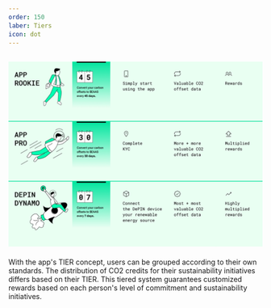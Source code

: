 ```yaml
---
order: 150
laber: Tiers
icon: dot
---
```


![](/src/updated/Tiers.jpg)
---
With the app's TIER concept, users can be grouped according to their own standards. The distribution of CO2 credits for their sustainability initiatives differs based on their TIER. This tiered system guarantees customized rewards based on each person's level of commitment and sustainability initiatives.  


<!--

## <span style="color:lightgreen">App Rookie</span>
- Global Accessibility: The EAAS App is available to users anywhere in the world.

- Simple Benefits: Quick Rewards for $EAAS Token are given out every 45 days.

- Exchangeability: Collected to CO2 credits can be exchanged into $EAAS token at location based price

- User-Friendly Interface: Community recognition and a simplified onboarding process (AIRDROPS).

## <span style="color:lightgreen">ADVANCED(ADV)</span>
-  Geolocaiton: Based on the user's location, the EAAS App provides personalized services.

- KYC Compliance: Complete report compliance and observance of B2B and B2C legal obligations.

- Transferability: The ease with which parties can swap CO2 and $EAAS Tokens.

- Monthly Claiming: Consistent cycles of claims to improve user interaction.

- Users who have shared information and finished KYC are rewarded with multipliers.

## <span style="color:lightgreen">PROFESSIONAL(PRO)</span>

- DePIN Activation: For early users, an inexpensive activation that also comes with an AIRDROP BONUS.

- Governmental Compliance: Reports with hard evidence appropriate for use by the government.  

- Scalability: Endless possibilities for incentives in $EAAS Tokens  

- Weekly Claims: To optimize benefits, make claims often.  

- Users rewarded with multipliers.
-->